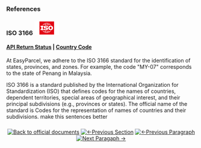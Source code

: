 ### References

### ISO 3166 <img src="../8.Picture/7.Reference/ISO_logo.png" alt="Logo" style="width:65px; margin:0; padding:0;">

#### [API Return Status](API_return_status.md) | [Country Code](country_code.md)
At EasyParcel, we adhere to the ISO 3166 standard for the identification of states, provinces, and zones. For example, the code "MY-07" corresponds to the state of Penang in Malaysia.

ISO 3166 is a standard published by the International Organization for Standardization (ISO) that defines codes for the names of countries, dependent territories, special areas of geographical interest, and their principal subdivisions (e.g., provinces or states). The official name of the standard is Codes for the representation of names of countries and their subdivisions. make this sentences better
</details>

<div align="center" style="margin: 1.5rem 0;">

[![Back to official documents](https://img.shields.io/badge/Back_to_official_documents-007ACC?style=for-the-badge&scale=1.3)](../README.md)
[![←Previous Section](https://img.shields.io/badge/Previous_Section_%E2%86%90-FF7733?style=for-the-badge&scale=1.3)](../6.Webhook)
[![←Previous Paragraph](https://img.shields.io/badge/Previous_Paragraph_%E2%86%90-FF7733?style=for-the-badge&scale=1.3)](/6.Webhook/1.Guide%20to%20subscribe%20webhook.md)
[![Next Paragaph →](https://img.shields.io/badge/Next_Paragraph_%E2%86%92-00CC88?style=for-the-badge&scale=1.3)](/7.References/2.country_code.md)

</div>
